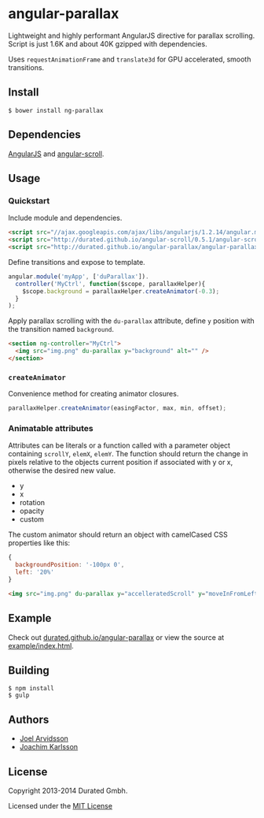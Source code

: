 angular-parallax
================

Lightweight and highly performant AngularJS directive for parallax scrolling. Script is just 1.6K and about 40K gzipped with dependencies.

Uses `requestAnimationFrame` and `translate3d` for GPU accelerated, smooth transitions.

Install
-------

    $ bower install ng-parallax

Dependencies
------------
[AngularJS](https://github.com/angular/angular.js) and [angular-scroll](https://github.com/durated/angular-scroll).

Usage
-----

### Quickstart

Include module and dependencies.
```html
<script src="//ajax.googleapis.com/ajax/libs/angularjs/1.2.14/angular.min.js"></script>
<script src="http://durated.github.io/angular-scroll/0.5.1/angular-scroll.min.js"></script>
<script src="http://durated.github.io/angular-parallax/angular-parallax.min.js"></script>
```

Define transitions and expose to template.
```js
angular.module('myApp', ['duParallax']).
  controller('MyCtrl', function($scope, parallaxHelper){
    $scope.background = parallaxHelper.createAnimator(-0.3);
  }
);
```

Apply parallax scrolling with the `du-parallax` attribute, define `y` position with the transition named `background`.
```html
<section ng-controller="MyCtrl">
  <img src="img.png" du-parallax y="background" alt="" />
</section>
```

### `createAnimator`
Convenience method for creating animator closures.

```js
parallaxHelper.createAnimator(easingFactor, max, min, offset);
```

### Animatable attributes

Attributes can be literals or a function called with a parameter object containing `scrollY`, `elemX`, `elemY`. The function should return the change in pixels relative to the objects current position if associated with y or x, otherwise the desired new value. 

* y
* x
* rotation
* opacity
* custom

The custom animator should return an object with camelCased CSS properties like this:

```js
{
  backgroundPosition: '-100px 0',
  left: '20%'
}
```

```html
<img src="img.png" du-parallax y="accelleratedScroll" y="moveInFromLeft" opacity="fadeIn" rotation="'35deg'" alt="" />
```


Example
-------

Check out [durated.github.io/angular-parallax](http://durated.github.io/angular-parallax/) or view the source at [example/index.html](https://github.com/durated/angular-parallax/blob/master/example/index.html).

Building
--------

    $ npm install
    $ gulp

Authors
-------

* [Joel Arvidsson](https://github.com/oblador)
* [Joachim Karlsson](https://github.com/fisshy)

License
--------
Copyright 2013-2014 Durated Gmbh.

Licensed under the [MIT License](http://opensource.org/licenses/MIT)
